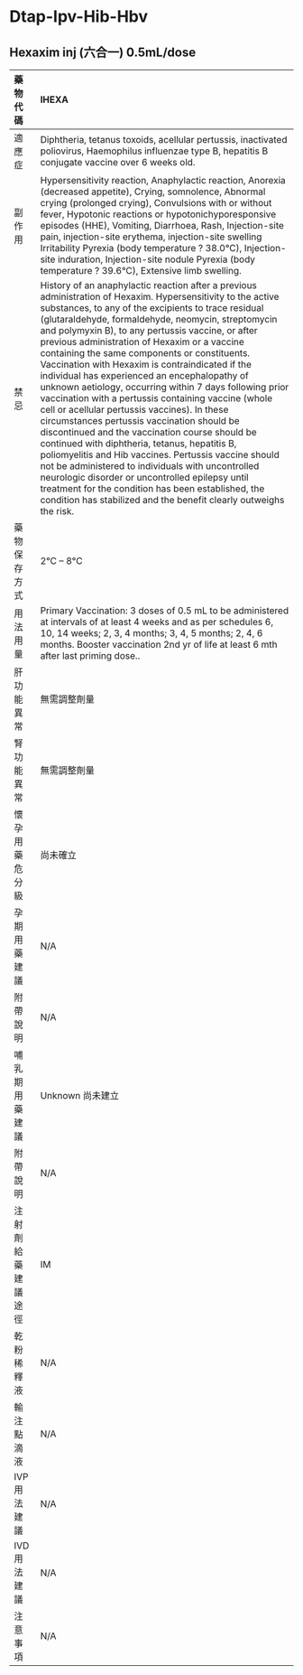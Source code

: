 # Dtap-Ipv-Hib-Hbv

## Hexaxim inj \(六合一\) 0.5mL/dose

| 藥物代碼 | IHEXA |
| :--- | :--- |
| 適應症 | Diphtheria, tetanus toxoids, acellular pertussis, inactivated poliovirus, Haemophilus influenzae type B, hepatitis B conjugate vaccine over 6 weeks old. |
| 副作用 | Hypersensitivity reaction, Anaphylactic reaction, Anorexia \(decreased appetite\), Crying, somnolence, Abnormal crying \(prolonged crying\), Convulsions with or without fever, Hypotonic reactions or hypotonichyporesponsive episodes \(HHE\), Vomiting, Diarrhoea, Rash, Injection-site pain, injection-site erythema, injection-site swelling Irritability Pyrexia \(body temperature ? 38.0°C\), Injection-site induration, Injection-site nodule Pyrexia \(body temperature ? 39.6°C\), Extensive limb swelling. |
| 禁忌 | History of an anaphylactic reaction after a previous administration of Hexaxim. Hypersensitivity to the active substances, to any of the excipients to trace residual \(glutaraldehyde, formaldehyde, neomycin, streptomycin and polymyxin B\), to any pertussis vaccine, or after previous administration of Hexaxim or a vaccine containing the same components or constituents. Vaccination with Hexaxim is contraindicated if the individual has experienced an encephalopathy of unknown aetiology, occurring within 7 days following prior vaccination with a pertussis containing vaccine \(whole cell or acellular pertussis vaccines\). In these circumstances pertussis vaccination should be discontinued and the vaccination course should be continued with diphtheria, tetanus, hepatitis B, poliomyelitis and Hib vaccines. Pertussis vaccine should not be administered to individuals with uncontrolled neurologic disorder or uncontrolled epilepsy until treatment for the condition has been established, the condition has stabilized and the benefit clearly outweighs the risk. |
| 藥物保存方式 | 2°C – 8°C |
| 用法用量 | Primary Vaccination: 3 doses of 0.5 mL to be administered at intervals of at least 4 weeks and as per schedules 6, 10, 14 weeks; 2, 3, 4 months; 3, 4, 5 months; 2, 4, 6 months. Booster vaccination 2nd yr of life at least 6 mth after last priming dose.. |
| 肝功能異常 | 無需調整劑量 |
| 腎功能異常 | 無需調整劑量 |
| 懷孕用藥危分級 | 尚未確立 |
| 孕期用藥建議 | N/A |
| 附帶說明 | N/A |
| 哺乳期用藥建議 | Unknown 尚未建立 |
| 附帶說明 | N/A |
| 注射劑給藥建議途徑 | IM |
| 乾粉稀釋液 | N/A |
| 輸注點滴液 | N/A |
| IVP 用法建議 | N/A |
| IVD 用法建議 | N/A |
| 注意事項 | N/A |

